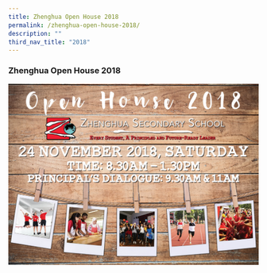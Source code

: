 ```yaml
---
title: Zhenghua Open House 2018
permalink: /zhenghua-open-house-2018/
description: ""
third_nav_title: "2018"
---
```

### Zhenghua Open House 2018

![](/images/2018%20zhenghua%20openhouse.jpg)